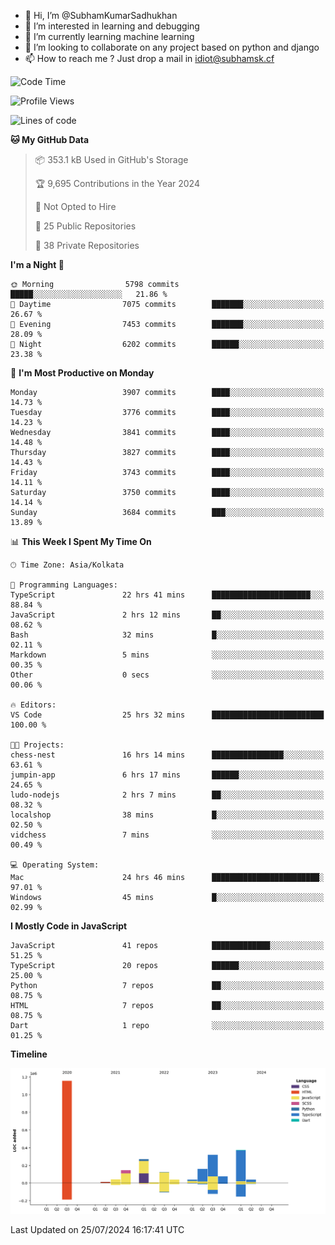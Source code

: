 - 👋 Hi, I’m @SubhamKumarSadhukhan
- 👀 I’m interested in learning and debugging
- 🌱 I’m currently learning machine learning
- 💞️ I’m looking to collaborate on any project based on python and django
- 📫 How to reach me ?
      Just drop a mail in idiot@subhamsk.cf

<!---
SubhamKumarSadhukhan/SubhamKumarSadhukhan is a ✨ special ✨ repository because its `README.md` (this file) appears on your GitHub profile.
You can click the Preview link to take a look at your changes.
--->


<!--START_SECTION:waka-->
![Code Time](http://img.shields.io/badge/Code%20Time-2%2C350%20hrs%2047%20mins-blue)

![Profile Views](http://img.shields.io/badge/Profile%20Views-1-blue)

![Lines of code](https://img.shields.io/badge/From%20Hello%20World%20I%27ve%20Written-2.8%20million%20lines%20of%20code-blue)

**🐱 My GitHub Data** 

> 📦 353.1 kB Used in GitHub's Storage 
 > 
> 🏆 9,695 Contributions in the Year 2024
 > 
> 🚫 Not Opted to Hire
 > 
> 📜 25 Public Repositories 
 > 
> 🔑 38 Private Repositories 
 > 
**I'm a Night 🦉** 

```text
🌞 Morning                5798 commits        █████░░░░░░░░░░░░░░░░░░░░   21.86 % 
🌆 Daytime                7075 commits        ███████░░░░░░░░░░░░░░░░░░   26.67 % 
🌃 Evening                7453 commits        ███████░░░░░░░░░░░░░░░░░░   28.09 % 
🌙 Night                  6202 commits        ██████░░░░░░░░░░░░░░░░░░░   23.38 % 
```
📅 **I'm Most Productive on Monday** 

```text
Monday                   3907 commits        ████░░░░░░░░░░░░░░░░░░░░░   14.73 % 
Tuesday                  3776 commits        ████░░░░░░░░░░░░░░░░░░░░░   14.23 % 
Wednesday                3841 commits        ████░░░░░░░░░░░░░░░░░░░░░   14.48 % 
Thursday                 3827 commits        ████░░░░░░░░░░░░░░░░░░░░░   14.43 % 
Friday                   3743 commits        ████░░░░░░░░░░░░░░░░░░░░░   14.11 % 
Saturday                 3750 commits        ████░░░░░░░░░░░░░░░░░░░░░   14.14 % 
Sunday                   3684 commits        ███░░░░░░░░░░░░░░░░░░░░░░   13.89 % 
```


📊 **This Week I Spent My Time On** 

```text
🕑︎ Time Zone: Asia/Kolkata

💬 Programming Languages: 
TypeScript               22 hrs 41 mins      ██████████████████████░░░   88.84 % 
JavaScript               2 hrs 12 mins       ██░░░░░░░░░░░░░░░░░░░░░░░   08.62 % 
Bash                     32 mins             █░░░░░░░░░░░░░░░░░░░░░░░░   02.11 % 
Markdown                 5 mins              ░░░░░░░░░░░░░░░░░░░░░░░░░   00.35 % 
Other                    0 secs              ░░░░░░░░░░░░░░░░░░░░░░░░░   00.06 % 

🔥 Editors: 
VS Code                  25 hrs 32 mins      █████████████████████████   100.00 % 

🐱‍💻 Projects: 
chess-nest               16 hrs 14 mins      ████████████████░░░░░░░░░   63.61 % 
jumpin-app               6 hrs 17 mins       ██████░░░░░░░░░░░░░░░░░░░   24.65 % 
ludo-nodejs              2 hrs 7 mins        ██░░░░░░░░░░░░░░░░░░░░░░░   08.32 % 
localshop                38 mins             █░░░░░░░░░░░░░░░░░░░░░░░░   02.50 % 
vidchess                 7 mins              ░░░░░░░░░░░░░░░░░░░░░░░░░   00.49 % 

💻 Operating System: 
Mac                      24 hrs 46 mins      ████████████████████████░   97.01 % 
Windows                  45 mins             █░░░░░░░░░░░░░░░░░░░░░░░░   02.99 % 
```

**I Mostly Code in JavaScript** 

```text
JavaScript               41 repos            █████████████░░░░░░░░░░░░   51.25 % 
TypeScript               20 repos            ██████░░░░░░░░░░░░░░░░░░░   25.00 % 
Python                   7 repos             ██░░░░░░░░░░░░░░░░░░░░░░░   08.75 % 
HTML                     7 repos             ██░░░░░░░░░░░░░░░░░░░░░░░   08.75 % 
Dart                     1 repo              ░░░░░░░░░░░░░░░░░░░░░░░░░   01.25 % 
```



**Timeline**

![Lines of Code chart](https://raw.githubusercontent.com/SubhamKumarSadhukhan/SubhamKumarSadhukhan/main/assets/bar_graph.png)


 Last Updated on 25/07/2024 16:17:41 UTC
<!--END_SECTION:waka-->
